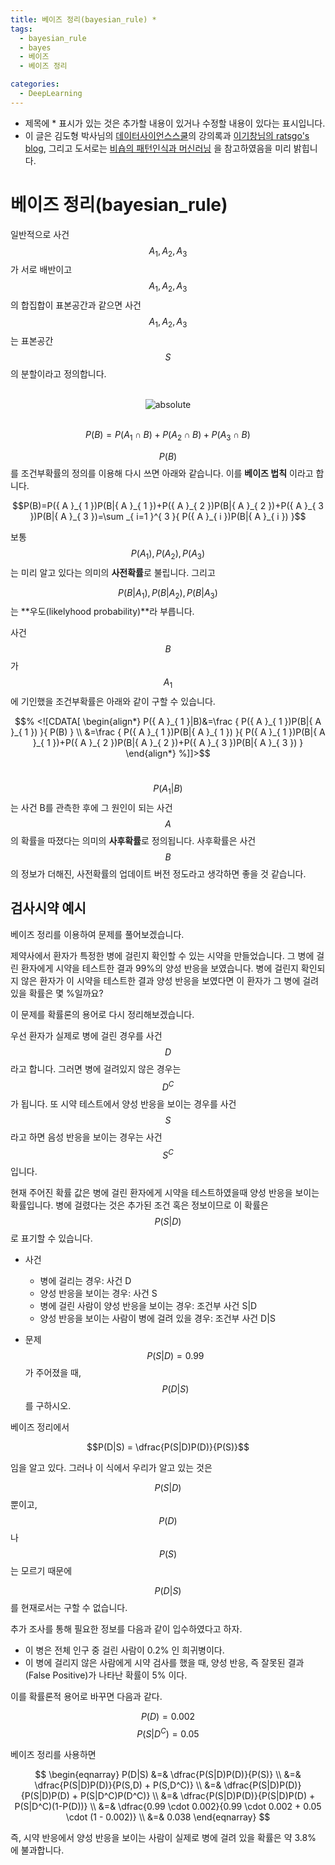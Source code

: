 ```yaml
---
title: 베이즈 정리(bayesian_rule) *
tags:
  - bayesian_rule
  - bayes
  - 베이즈
  - 베이즈 정리

categories:
  - DeepLearning
---
```


- 제목에 * 표시가 있는 것은 추가할 내용이 있거나 수정할 내용이 있다는 표시입니다.
- 이 글은 김도형 박사님의 <a href="https://datascienceschool.net/">데이터사이언스스쿨</a>의 강의록과 <a href="https://ratsgo.github.io/">이기창님의 ratsgo's blog</a>, 그리고 도서로는 <a href="https://www.google.com/imgres?imgurl=http://t1.gstatic.com/images?q%3Dtbn:ANd9GcQTNaO1S8OepMrlVwqXRaZZrRA6r20i5YVs7W8DrmqUUFI4hMGu&imgrefurl=https://books.google.com/books/about/Pattern_Recognition_and_Machine_Learning.html?id%3DkOXDtAEACAAJ%26source%3Dkp_cover&h=1080&w=753&tbnid=RaJaTb74pCAENM:&q=%ED%8C%A8%ED%84%B4+%EC%9D%B8%EC%8B%9D%EA%B3%BC+%EA%B8%B0%EA%B3%84+%ED%95%99%EC%8A%B5&tbnh=160&tbnw=111&usg=AI4_-kRrLNV8X_BiAzeQJwy9KQJE9XHfGA&vet=12ahUKEwiWvLeM4PHfAhXHw7wKHWt9AOIQ_B0wCXoECAYQEQ..i&docid=b2dKjxvzbtRRzM&itg=1&hl=ko-KR&sa=X&ved=2ahUKEwiWvLeM4PHfAhXHw7wKHWt9AOIQ_B0wCXoECAYQEQ">비숍의 패턴인식과 머신러닝</a> 을 참고하였음을 미리 밝힙니다.

# 베이즈 정리(bayesian_rule)

일반적으로 사건 $$A_1,A_2,A_3$$가 서로 배반이고 $$A_1,A_2,A_3$$의 합집합이 표본공간과 같으면 사건 $$A_1,A_2,A_3$$는 표본공간 $$S$$의 분할이라고 정의합니다.

<br/>
<center><img data-action="zoom" src='{{ "/assets/img/bayes_01.png" | relative_url }}' alt='absolute'></center>
<br/>

$$P(B)=P({ A }_{ 1 }\cap B)+P({ A }_{ 2 }\cap B)+P({ A }_{ 3 }\cap B)$$

$$P(B)$$를 조건부확률의 정의를 이용해 다시 쓰면 아래와 같습니다. 이를 **베이즈 법칙** 이라고 합니다.

$$P(B)=P({ A }_{ 1 })P(B|{ A }_{ 1 })+P({ A }_{ 2 })P(B|{ A }_{ 2 })+P({ A }_{ 3 })P(B|{ A }_{ 3 })=\sum _{ i=1 }^{ 3 }{ P({ A }_{ i })P(B|{ A }_{ i }) }$$

보통 $$P({A}_{1}),P({A}_{2}),P({A}_{3})$$는 미리 알고 있다는 의미의 **사전확률**로 불립니다. 그리고

$$P(B|A_1),P(B|A_2),P(B|A_3)$$
는 **우도(likelyhood probability)**라 부릅니다.

사건 $$B$$가 $$A_1$$에 기인했을 조건부확률은 아래와 같이 구할 수 있습니다.

$$% <![CDATA[
\begin{align*}
P({ A }_{ 1 }|B)&=\frac { P({ A }_{ 1 })P(B|{ A }_{ 1 }) }{ P(B) } \\
&=\frac { P({ A }_{ 1 })P(B|{ A }_{ 1 }) }{ P({ A }_{ 1 })P(B|{ A }_{ 1 })+P({ A }_{ 2 })P(B|{ A }_{ 2 })+P({ A }_{ 3 })P(B|{ A }_{ 3 }) }
\end{align*} %]]>$$
<br/>

$$P(A_1|B)$$
는 사건 B를 관측한 후에 그 원인이 되는 사건 $$A$$의 확률을 따졌다는 의미의 **사후확률**로 정의됩니다. 사후확률은 사건 $$B$$의 정보가 더해진, 사전확률의 업데이트 버전 정도라고 생각하면 좋을 것 같습니다.

## 검사시약 예시

베이즈 정리를 이용하여 문제를 풀어보겠습니다.

제약사에서 환자가 특정한 병에 걸린지 확인할 수 있는 시약을 만들었습니다. 그 병에 걸린 환자에게 시약을 테스트한 결과 99%의 양성 반응을 보였습니다. 병에 걸린지 확인되지 않은 환자가 이 시약을 테스트한 결과 양성 반응을 보였다면 이 환자가 그 병에 걸려 있을 확률은 몇 %일까요?

이 문제를 확률론의 용어로 다시 정리해보겠습니다.

우선 환자가 실제로 병에 걸린 경우를 사건 $$D$$라고 합니다. 그러면 병에 걸려있지 않은 경우는 $$D^C$$가 됩니다. 또 시약 테스트에서 양성 반응을 보이는 경우를 사건 $$S$$라고 하면 음성 반응을 보이는 경우는 사건 $$S^C$$ 입니다.

현재 주어진 확률 값은 병에 걸린 환자에게 시약을 테스트하였을때 양성 반응을 보이는 확률입니다. 병에 걸렸다는 것은 추가된 조건 혹은 정보이므로 이 확률은
$$P(S|D)$$
로 표기할 수 있습니다.

- 사건

    - 병에 걸리는 경우: 사건  D
    - 양성 반응을 보이는 경우: 사건  S
    - 병에 걸린 사람이 양성 반응을 보이는 경우: 조건부 사건  S|D
    - 양성 반응을 보이는 사람이 병에 걸려 있을 경우: 조건부 사건  D|S

- 문제
$$P(S|D)=0.99$$
가 주어졌을 때,
$$P(D|S)$$
를 구하시오.

베이즈 정리에서

$$P(D|S) = \dfrac{P(S|D)P(D)}{P(S)}$$

임을 알고 있다. 그러나 이 식에서 우리가 알고 있는 것은

$$P(S|D)$$
뿐이고, $$P(D)$$나 $$P(S)$$는 모르기 때문에

$$P(D|S)$$
를 현재로서는 구할 수 없습니다.

추가 조사를 통해 필요한 정보를 다음과 같이 입수하였다고 하자.

- 이 병은 전체 인구 중 걸린 사람이 0.2% 인 희귀병이다.
- 이 병에 걸리지 않은 사람에게 시약 검사를 했을 때, 양성 반응, 즉 잘못된 결과(False Positive)가 나타난 확률이 5% 이다.

이를 확률론적 용어로 바꾸면 다음과 같다.

$$P(D) = 0.002$$
$$P(S|D^C) = 0.05$$

베이즈 정리를 사용하면

$$
\begin{eqnarray}
P(D|S)
&=& \dfrac{P(S|D)P(D)}{P(S)} \\
&=& \dfrac{P(S|D)P(D)}{P(S,D) + P(S,D^C)} \\
&=& \dfrac{P(S|D)P(D)}{P(S|D)P(D) + P(S|D^C)P(D^C)} \\
&=& \dfrac{P(S|D)P(D)}{P(S|D)P(D) + P(S|D^C)(1-P(D))} \\
&=& \dfrac{0.99 \cdot 0.002}{0.99 \cdot 0.002 + 0.05 \cdot (1 - 0.002)} \\
&=& 0.038
\end{eqnarray}
$$

즉, 시약 반응에서 양성 반응을 보이는 사람이 실제로 병에 걸려 있을 확률은 약 3.8% 에 불과합니다.
